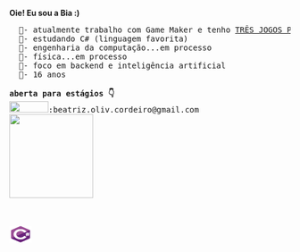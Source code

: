 <b>Oie! Eu sou a Bia :)</b>
<pre>
  📁- atualmente trabalho com Game Maker e tenho <a href="https://gx.games/pt-br/studios/9d87140c-cc16-419b-a7f7-39afc15e436e/">TRÊS JOGOS PUBLICADOS!!</a>
  📖- estudando C# (linguagem favorita)
  📕- engenharia da computação...em processo
  📕- física...em processo
  🌱- foco em backend e inteligência artificial
  🎂- 16 anos
  
<b>aberta para estágios 👇</b>
<img align="left-center" height="20" width="70" src="https://img.shields.io/badge/Gmail-D14836?style=for-the-badge&logo=gmail&logoColor=white">:beatriz.oliv.cordeiro@gmail.com
<img align="left-center" height="150" width="150" src="https://media.giphy.com/media/v1.Y2lkPTc5MGI3NjExMDh2a2Z6ZDV5YWxodWw1cmNtZmJkZWU1NGg1YWxlaXcxcGI0YXIzdCZlcD12MV9pbnRlcm5hbF9naWZfYnlfaWQmY3Q9Zw/ZcqzJXkIs9AHvaeICK/giphy.gif">

</pre>


<div style="display: inline_block"><br>
  <img align="center" alt="Bia-Csharp" height="30" width="40" src="https://raw.githubusercontent.com/devicons/devicon/master/icons/csharp/csharp-original.svg">
    
</div>
